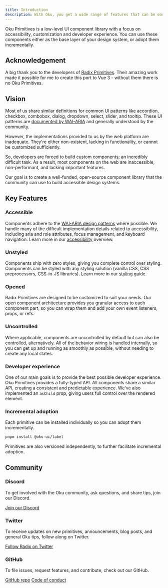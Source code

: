 ```yaml
---
title: Introduction
description: With Oku, you get a wide range of features that can be easily integrated into your projects, including unstyled, accessible UI components, state management solutions, API integrations, and much more.ph-triangle-thin
---
```



Oku Primitives is a low-level UI component library with a focus on accessibility, customization and developer experience. You can use these components either as the base layer of your design system, or adopt them incrementally.

## Acknowledgement

A big thank you to the developers of [Radix Primitives](https://www.radix-ui.com/). Their amazing work made it possible for me to create this port to Vue 3 - without them there is no Oku Primitives.


## Vision

Most of us share similar definitions for common UI patterns like accordion, checkbox,
combobox, dialog, dropdown, select, slider, and tooltip. These UI patterns are [documented by WAI-ARIA](https://www.w3.org/TR/wai-aria-practices/#aria_ex) and generally understood by the community.

However, the implementations provided to us by the web platform are inadequate. They're
either non-existent, lacking in functionality, or cannot be customized sufficiently.

So, developers are forced to build custom components; an incredibly difficult task. As a
result, most components on the web are inaccessible, non-performant, and lacking important
features.

Our goal is to create a well-funded, open-source component library that the community can
use to build accessible design systems.

## Key Features

### Accessible

Components adhere to the [WAI-ARIA design patterns](https://www.w3.org/TR/wai-aria-practices-1.2) where possible. We handle many of the difficult implementation details related to accessibility, including aria and role attributes, focus management, and keyboard navigation. Learn more in our [accessibility](/docs/primitives/overview/accessibility) overview.

### Unstyled

Components ship with zero styles, giving you complete control over styling. Components can be styled with any styling solution (vanilla CSS, CSS preprocessors, CSS-in-JS libraries). Learn more in our [styling](./styling) guide.

### Opened

Radix Primitives are designed to be customized to suit your needs. Our open component architecture provides you granular access to each component part, so you can wrap them and add your own event listeners, props, or refs.

### Uncontrolled

Where applicable, components are uncontrolled by default but can also be controlled, alternatively. All of the behavior wiring is handled internally, so you can get up and running as smoothly as possible, without needing to create any local states.

### Developer experience

One of our main goals is to provide the best possible developer experience. Oku Primitives provides a fully-typed API. All components share a similar API, creating a consistent and predictable experience. We've also implemented an `asChild` prop, giving users full control over the rendered element.

### Incremental adoption

Each primitive can be installed individually so you can adopt them incrementally.

```bash
pnpm install @oku-ui/label
```

Primitives are also versioned independently, to further facilitate incremental adoption.

## Community

### Discord

To get involved with the Oku community, ask questions, and share tips, join our Discord.

[Join our Discord](https://chat.productdevbook.com)

### Twitter

To receive updates on new primitives, announcements, blog posts, and general Oku tips, follow along on Twitter.

[Follow Radix on Twitter](https://twitter.com/oku_ui)

### GitHub

To file issues, request features, and contribute, check out our GitHub.

[GitHub repo](https://github.com/oku-ui/primitives)
[Code of conduct](https://github.com/oku-ui/primitives/blob/main/CODE_OF_CONDUCT.md)